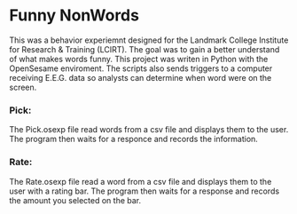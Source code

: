 # Funny NonWords
This was a behavior experiemnt designed for the Landmark College Institute for Research & Training (LCIRT). The goal was to gain a better understand of what makes words funny.  This project was writen in Python with the OpenSesame enviroment.  The scripts also sends triggers to a computer receiving E.E.G. data so analysts can determine when word were on the screen.   

### Pick:
The Pick.osexp file read words from a csv file and displays them to the user. The program then waits for a responce and records the information.

### Rate:
The Rate.osexp file read a word from a csv file and displays them to the user with a rating bar. The program then waits for a response and records the amount you selected on the bar.



